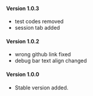 #### Version 1.0.3

  * test codes removed
  * session tab added
  
#### Version 1.0.2

  * wrong github link fixed
  * debug bar text align changed
  
#### Version 1.0.0

  * Stable version added.
